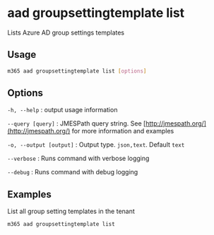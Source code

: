 # aad groupsettingtemplate list

Lists Azure AD group settings templates

## Usage

```sh
m365 aad groupsettingtemplate list [options]
```

## Options

`-h, --help`
: output usage information

`--query [query]`
: JMESPath query string. See [http://jmespath.org/](http://jmespath.org/) for more information and examples

`-o, --output [output]`
: Output type. `json,text`. Default `text`

`--verbose`
: Runs command with verbose logging

`--debug`
: Runs command with debug logging

## Examples

List all group setting templates in the tenant

```sh
m365 aad groupsettingtemplate list
```